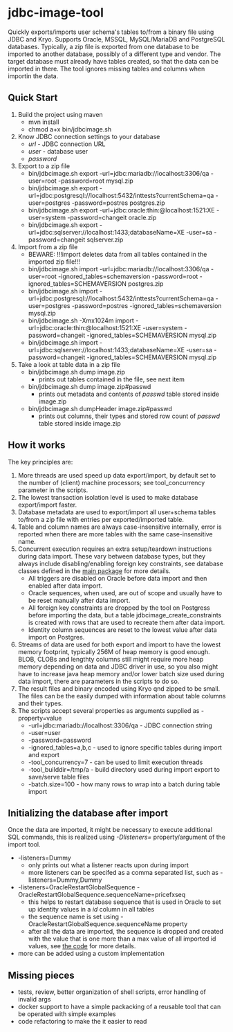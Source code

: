 # jdbc-image-tool
Quickly exports/imports user schema's tables to/from a binary file using JDBC and Kryo. Supports Oracle, MSSQL, MySQL/MariaDB and PostgreSQL databases. Typically, a zip file is exported from one database to be imported to another database, possibly  of a different type and vendor. The target database must already have tables created, so that the data can be imported in there. The tool ignores missing tables and columns when importin the data.

## Quick Start 
1. Build the project using maven
   * mvn install
   * chmod a+x bin/jdbcimage.sh
2. Know JDBC connection settings to your database
   * *url* - JDBC connection URL 
   * *user* - database user 
   * *password* 
3. Export to a zip file
   * bin/jdbcimage.sh export -url=jdbc:mariadb://localhost:3306/qa -user=root -password=root mysql.zip
   * bin/jdbcimage.sh export -url=jdbc:postgresql://localhost:5432/inttests?currentSchema=qa -user=postgres -password=postres postgres.zip
   * bin/jdbcimage.sh export -url=jdbc:oracle:thin:@localhost:1521:XE -user=system -password=changeit oracle.zip
   * bin/jdbcimage.sh export -url=jdbc:sqlserver://localhost:1433;databaseName=XE -user=sa -password=changeit sqlserver.zip
4. Import from a zip file
   * BEWARE: !!!import deletes data from all tables contained in the imported zip file!!!
   * bin/jdbcimage.sh import -url=jdbc:mariadb://localhost:3306/qa -user=root -ignored_tables=schemaversion -password=root -ignored_tables=SCHEMAVERSION postgres.zip
   * bin/jdbcimage.sh import -url=jdbc:postgresql://localhost:5432/inttests?currentSchema=qa -user=postgres -password=postres -ignored_tables=schemaversion mysql.zip
   * bin/jdbcimage.sh -Xmx1024m import -url=jdbc:oracle:thin:@localhost:1521:XE -user=system -password=changeit -ignored_tables=SCHEMAVERSION mysql.zip
   * bin/jdbcimage.sh import -url=jdbc:sqlserver://localhost:1433;databaseName=XE -user=sa -password=changeit -ignored_tables=SCHEMAVERSION mysql.zip
5. Take a look at table data in a zip file
   * bin/jdbcimage.sh dump image.zip
      * prints out tables contained in the file, see next item
   * bin/jdbcimage.sh dump image.zip#passwd
      * prints out metadata and contents of _passwd_ table stored inside image.zip
   * bin/jdbcimage.sh dumpHeader image.zip#passwd
      * prints out columns, their types and stored row count of _passwd_ table stored inside image.zip

## How it works
The key principles are:
1. More threads are used speed up data export/import, by default set to the number of (client) 
machine processors; see tool_concurrency parameter in the scripts.
1. The lowest transaction isolation level is used to make database export/import faster. 
1. Database metadata are used to export/import all user+schema tables to/from a zip file with entries 
per exported/imported table.
1. Table and column names are always case-insensitive internally, error is reported when there are more tables 
with the same case-insensitive name.
1. Concurrent execution requires an extra setup/teardown instructions during data import. 
These vary between database types, but they always include disabling/enabling foreign 
key constraints, see database classes defined in the [main package](src/main/java/pz/tool/jdbcimage/jdbcimage/main/) for more details.
   * All triggers are disabled on Oracle before data import and then enabled after data import.
   * Oracle sequences, when used, are out of scope and usually have to be reset manually after data import.
   * All foreign key constraints are dropped by the tool on Postgress before importing the data, but a table jdbcimage_create_constraints is created with rows that are used to recreate them after data import.  
   * Identity column sequences are reset to the lowest value after data import on Postgres.
1. Streams of data are used for both export and import to have the lowest memory footprint, typically 256M of heap 
memory is good enough. BLOB, CLOBs and lengthty columns still might require more heap memory depending on data 
and JDBC driver in use, so you also might have to increase java heap memory and/or lower batch size used during 
data import, there are parameters in the scripts to do so.
1. The result files and binary encoded using Kryo qnd zipped to be small. The files can be the easily dumped with information about table columns and their types.
1. The scripts accept several properties as arguments supplied as -property=value
   * -url=jdbc:mariadb://localhost:3306/qa - JDBC connection string 
   * -user=user 
   * -password=password 
   * -ignored_tables=a,b,c - used to ignore specific tables during import and export 
   * -tool_concurrency=7 - can be used to limit execution threads
   * -tool_builddir=/tmp/a - build directory used during import export to save/serve table files
   * -batch.size=100 - how many rows to wrap into a batch during table import

## Initializing the database after import
Once the data are imported, it might be necessary to execute additional SQL commands, this is realized using *-Dlisteners=* property/argument of the import tool.
  * -listeners=Dummy
     * only prints out what a listener reacts upon during import
     * more listeners can be specifed as a comma separated list, such as  -listeners=Dummy,Dummy
  * -listeners=OracleRestartGlobalSequence -OracleRestartGlobalSequence.sequenceName=pricefxseq
     * this helps to restart database sequence that is used in Oracle to set up identity values in a *id* column in all tables
     * the sequence name is set using -OracleRestartGlobalSequence.sequenceName property
     * after all the data are imported, the sequence is dropped and created with the value that is one more than a max value of all imported id values, see [the code](src/main/java/pz/tool/jdbcimage/main/listener/OracleRestartGlobalSequenceListener.java) for more details.
  * more can be added using a custom implementation

## Missing pieces
* tests, review, better organization of shell scripts, error handling of invalid args
* docker support to have a simple packacking of a reusable tool that can be operated with simple examples
* code refactoring to make the it easier to read
